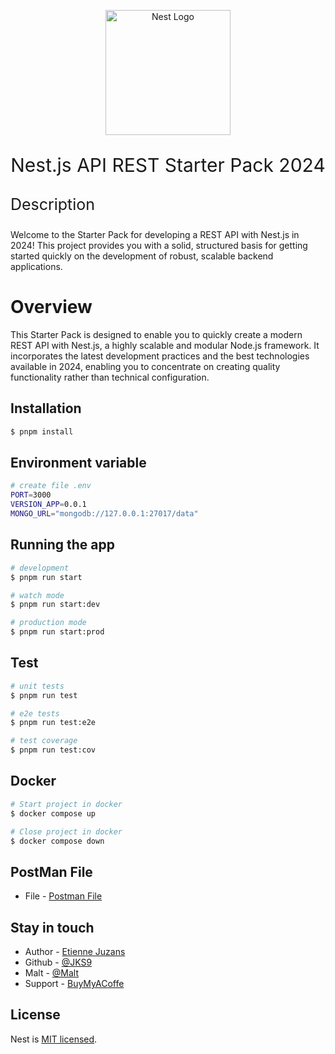 <p align="center">
  <a href="http://nestjs.com/" target="blank"><img src="https://nestjs.com/img/logo-small.svg" width="200" alt="Nest Logo" /></a>
</p>
<p align="center">
  <p align="center" style="font-size: 30px;">Nest.js API REST Starter Pack 2024</p>
</p>

<p align="left" style="font-size: 25px;">Description</p>
<p>Welcome to the Starter Pack for developing a REST API with Nest.js in 2024! This project provides you with a solid, structured basis for getting started quickly on the development of robust, scalable backend applications.</p>

<h1>Overview</h1>
<p>This Starter Pack is designed to enable you to quickly create a modern REST API with Nest.js, a highly scalable and modular Node.js framework. It incorporates the latest development practices and the best technologies available in 2024, enabling you to concentrate on creating quality functionality rather than technical configuration.</p>

## Installation

```bash
$ pnpm install
```

## Environment variable

```bash
# create file .env
PORT=3000
VERSION_APP=0.0.1
MONGO_URL="mongodb://127.0.0.1:27017/data"
```

## Running the app

```bash
# development
$ pnpm run start

# watch mode
$ pnpm run start:dev

# production mode
$ pnpm run start:prod
```

## Test

```bash
# unit tests
$ pnpm run test

# e2e tests
$ pnpm run test:e2e

# test coverage
$ pnpm run test:cov
```

## Docker

```bash
# Start project in docker
$ docker compose up

# Close project in docker
$ docker compose down
```

## PostMan File
- File - [Postman File](https://github.com/JKS9/nest-rest-api-2024/blob/main/postman/Perfect%20API.postman_collection.json)


## Stay in touch

- Author - [Etienne Juzans](https://www.etiennejuz.com/)
- Github - [@JKS9](https://github.com/JKS9)
- Malt - [@Malt](https://www.malt.fr/profile/etiennejuzans)
- Support - [BuyMyACoffe](https://www.buymeacoffee.com/jks)

## License

Nest is [MIT licensed](LICENSE).
